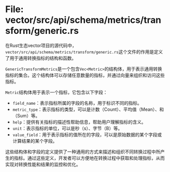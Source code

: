 # File: vector/src/api/schema/metrics/transform/generic.rs

在Rust生态vector项目的源代码中，`vector/src/api/schema/metrics/transform/generic.rs`这个文件的作用是定义了用于通用转换指标的结构和函数。

`GenericTransformMetrics`是一个包含`Vec<Metric>`的结构体，用于表示通用转换指标的集合。这个结构体可以存储任意数量的指标，并通过向量来组织和访问这些指标。

`Metric`结构体用于表示一个指标，它包含以下字段：
- `field_name`：表示指标所属的字段的名称，用于标识不同的指标。
- `metric_type`：表示指标的类型，可以是计数（Count）、平均值（Mean）、和（Sum）等。
- `help`：提供有关指标的描述性帮助信息，帮助用户理解指标的含义。
- `unit`：表示指标的单位，可以是秒（s）、字节（B）等。
- `value_field`：用于表示指标的值所在的字段，可以是原始数据的某个字段或计算结果的某个字段。

这些结构体和字段的定义提供了一种通用的方式来描述和组织不同转换过程中所产生的指标。通过这些定义，开发者可以方便地在转换过程中获取和处理指标，从而实现对转换性能和结果的监控和优化。

